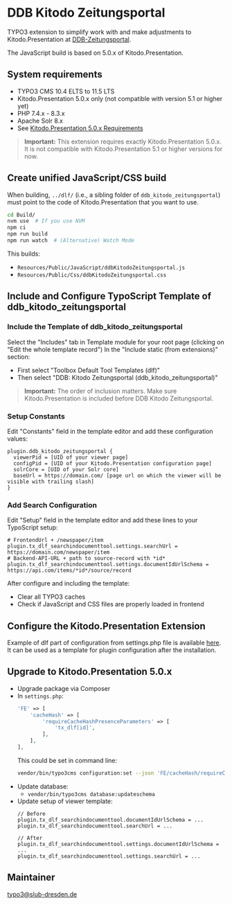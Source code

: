 # DDB Kitodo Zeitungsportal

TYPO3 extension to simplify work with and make adjustments to Kitodo.Presentation at [DDB-Zeitungsportal](https://www.deutsche-digitale-bibliothek.de/newspaper/).

The JavaScript build is based on 5.0.x of Kitodo.Presentation.

## System requirements

* TYPO3 CMS 10.4 ELTS to 11.5 LTS
* Kitodo.Presentation 5.0.x only (not compatible with version 5.1 or higher yet)
* PHP 7.4.x - 8.3.x
* Apache Solr 8.x
* See [Kitodo.Presentation 5.0.x Requirements](https://github.com/kitodo/kitodo-presentation/tree/5.0.x)

> **Important:** This extension requires exactly Kitodo.Presentation 5.0.x. It is not compatible with Kitodo.Presentation 5.1 or higher versions for now.

## Create unified JavaScript/CSS build

When building, `../dlf/` (i.e., a sibling folder of `ddb_kitodo_zeitungsportal`) must point to the code of Kitodo.Presentation that you want to use.

```bash
cd Build/
nvm use  # If you use NVM
npm ci
npm run build
npm run watch  # (Alternative) Watch Mode
```

This builds:
- `Resources/Public/JavaScript/ddbKitodoZeitungsportal.js`
- `Resources/Public/Css/ddbKitodoZeitungsportal.css`

## Include and Configure TypoScript Template of ddb_kitodo_zeitungsportal

### Include the Template of ddb_kitodo_zeitungsportal

Select the "Includes" tab in Template module for your root page (clicking on "Edit the whole template record")
In the "Include static (from extensions)" section:
  - First select "Toolbox Default Tool Templates (dlf)"
  - Then select "DDB: Kitodo Zeitungsportal (ddb_kitodo_zeitungsportal)"

> **Important:** The order of inclusion matters. Make sure Kitodo.Presentation is included before DDB Kitodo Zeitungsportal.

### Setup Constants

Edit "Constants" field in the template editor and add these configuration values:
```typoscript
plugin.ddb_kitodo_zeitungsportal {
  viewerPid = [UID of your viewer page]
  configPid = [UID of your Kitodo.Presentation configuration page]
  solrCore = [UID of your Solr core]
  baseUrl = https://domain.com/ [page url on which the viewer will be visible with trailing slash]
}
```

### Add Search Configuration
Edit "Setup" field in the template editor and add these lines to your TypoScript setup:
```typoscript
# FrontendUrl + /newspaper/item
plugin.tx_dlf_searchindocumenttool.settings.searchUrl = https://domain.com/newspaper/item
# Backend-API-URL + path to source-record with *id*
plugin.tx_dlf_searchindocumenttool.settings.documentIdUrlSchema = https://api.com/items/*id*/source/record
```


After configure and including the template:
- Clear all TYPO3 caches
- Check if JavaScript and CSS files are properly loaded in frontend

## Configure the Kitodo.Presentation Extension

Example of dlf part of configuration from settings.php file is available [here](Documentation/settings.md). It can be used as a template for plugin configuration after the installation.

## Upgrade to Kitodo.Presentation 5.0.x

- Upgrade package via Composer
- In `settings.php`:
  ```php
  'FE' => [
      'cacheHash' => [
          'requireCacheHashPresenceParameters' => [
              'tx_dlf[id]',
          ],
      ],
  ],
  ```
  This could be set in command line:
  ```bash
  vendor/bin/typo3cms configuration:set --json 'FE/cacheHash/requireCacheHashPresenceParameters' '["tx_dlf[id]"]'
  ```
- Update database:
  - `vendor/bin/typo3cms database:updateschema`
- Update setup of viewer template:
  ```typoscript
  // Before
  plugin.tx_dlf_searchindocumenttool.documentIdUrlSchema = ...
  plugin.tx_dlf_searchindocumenttool.searchUrl = ...

  // After
  plugin.tx_dlf_searchindocumenttool.settings.documentIdUrlSchema = ...
  plugin.tx_dlf_searchindocumenttool.settings.searchUrl = ...
  ```

## Maintainer
typo3@slub-dresden.de
